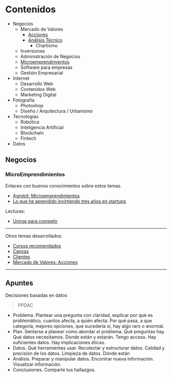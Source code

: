 # Contenidos

- Negocios
  - Mercado de Valores
    - [Acciones](/c/acciones.md)
    - [Análisis Técnico](/c/at/)
      - Chartismo
  - Inversiones
  - Administración de Negocios
  - [Microemprendimientos](/c/#microemprendimientos)
  - Software para empresas
  - Gestión Empresarial
- Internet
  - Desarrollo Web
  - Contenidos Web
  - Marketing Digital
- Fotografía
  - Photoshop
  - Diseño / Arquitectura / Urbanismo
- Tecnologías
  - Robótica
  - Inteligencia Artificial
  - Blockchain
  - Fintech
- Datos

## Negocios

### MicroEmprendimientos

Enlaces con buenos conocimientos sobre estos temas.

- [Agrobit: Microemprendimientos](http://www.agrobit.com.ar/Categorias/ConsultaPorCategorias.asp?nGrupo=2&cClave1=I&nClave2=0&nClave3=0&nClave4=0&cCate1=Microemprendimientos&cIcono1=../images/folder.gif&cCarpeta=I_Microemp&cCarpeta1=I_Microemp)
- [Lo que he aprendido invirtiendo tres años en startups](https://javilop.com/startupea-inteligentemente/invirtiendo-tres-anos-en-startups/)

Lecturas:

- [Unirse para competir](/c/unirse-competir.md)

***

Otros temas desarrollados:

- [Cursos recomendados](/c/cursos.md)
- [Canvas](/c/canvas.md)
- [Clientes](/c/clientes.md)
- [Mercado de Valores: Acciones](/c/acciones.md)

***

## Apuntes

Decisiones basadas en datos

>PPDAC

* Problema. Plantear una pregunta con claridad, explicar por qué es problemático, cuantos afecta, a quién afecta. Por qué pasa, a que categoría, mejores opciones, que sucedería sí, hay algo raro o anormal.
* Plan. Sentarse a planear como abordar el problema. Qué preguntas hay. Qué datos necesitamos. Donde están y estarán. Tengo acceso. Hay suficientes datos. Hay implicaciones éticas.
* Datos. Qué herramientas usar. Recolectar y estructurar datos. Calidad y precisión de los datos. Limpieza de datos. Dónde están
* Análisis. Preparar y manipular datos. Encontrar nueva información. Visualizar información.
* Conclusiones. Comparte tus hallazgos.
